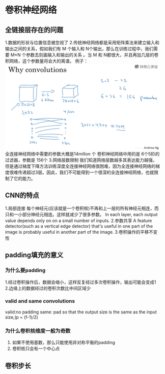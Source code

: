 # 卷积神经网络
## 全链接层存在的问题
1.数据的形状与位置信息被忽视了
2.传统神经网络都是采用矩阵乘法来建立输入和输出之间的关系，假如我们有 M 个输入和 N个输出，那么在训练过程中，我们需要 M×N 个参数去刻画输入和输出的关系 。当 M 和 N都很大，并且再加几层的卷积网络，这个参数量将会大的离谱。
例子：
![avatar](cnn_affine_diff.png)
全连接神经网络中需要的参数大概是14millon 个
卷积神经网络中用的是 6个5阶的过滤器，参数是 156个
3.网络层数限制
我们知道网络层数越多其表达能力越强，但是通过梯度下降方法训练深度全连接神经网络很困难，因为全连接神经网络的梯度很难传递超过3层。因此，我们不可能得到一个很深的全连接神经网络，也就限制了它的能力。
## CNN的特点
1.局部连接
每个神经元(应该就是一个卷积核)不再和上一层的所有神经元相连，而只和一小部分神经元相连。这样就减少了很多参数。
In each layer, each output value depends only on on a small number of inputs.
2.参数共享
A feature detector(such as a vertical edge detector) that's useful in one part of the image is probably useful in another part of the image.
3.卷积操作的平移不变性
## padding填充的意义
### 为什么要padding
1.经过卷积操作后，数据会缩小，这样反复经过多次卷积操作，输出可能会变成1
2.边缘上的数据经过的卷积次数比中间区域少
### valid and same convolutions
valid:no padding
same: pad so that the output size is the same as the input size,(p = (f-1)/2)
### 为什么卷积核维度一般为奇数
1. 如果不使用基数，那么只能使用非对称平衡的padding
2. 卷积核只会有一个中心点
## 卷积步长